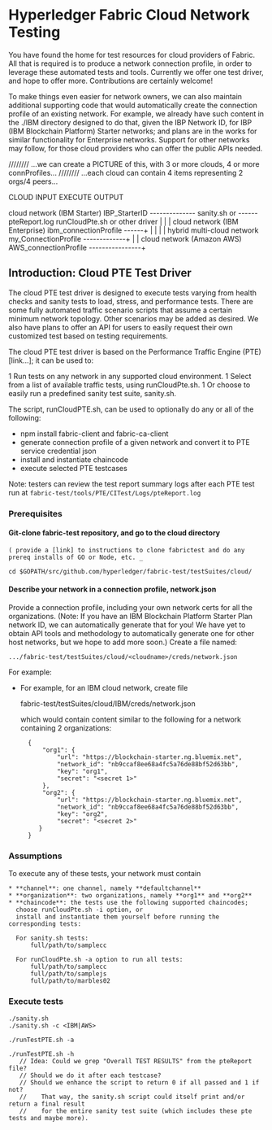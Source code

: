 
# Hyperledger Fabric Cloud Network Testing

You have found the home for test resources for cloud providers of Fabric.
All that is required is to produce a network connection profile, in order to leverage these automated tests and tools.
Currently we offer one test driver, and hope to offer more. Contributions are certainly welcome!

To make things even easier for network owners, we can also maintain additional supporting code that would
automatically create the connection profile of an existing network.
For example, we already have such content in the ./IBM directory designed to do that,
given the IBP Network ID, for IBP (IBM Blockchain Platform) Starter networks; and plans are
in the works for similar functionality for Enterprise networks.
Support for other networks may follow, for those cloud providers who can offer the public APIs needed.


  //////// ...we can create a PICTURE of this, with 3 or more clouds, 4 or more connProfiles...
  //////// ...each cloud can contain 4 items representing 2 orgs/4 peers...

  CLOUD                        INPUT                          EXECUTE                 OUTPUT

  cloud network (IBM Starter)  IBP_StarterID  --------------  sanity.sh or    ------  pteReport.log
                                                              runCloudPte.sh
                                                              or other driver
                                                              |   |   |
  cloud network (IBM Enterprise) ibm_connectionProfile  ------+   |   |
                                                                  |   |
  hybrid multi-cloud network   my_ConnectionProfile  -------------+   |
                                                                      |
  cloud network (Amazon AWS)   AWS_connectionProfile  ----------------+


## Introduction: Cloud PTE Test Driver
The cloud PTE test driver is designed to execute tests varying from health checks and sanity tests to load, stress, and performance tests.
There are some fully automated traffic scenario scripts that assume a certain minimum network topology.
Other scenarios may be added as desired.
We also have plans to offer an API for users to easily request their own customized test based on testing requirements.

The cloud PTE test driver is based on the Performance Traffic Engine (PTE)[link...]; it can be used to:

1 Run tests on any network in any supported cloud environment.
1 Select from a list of available traffic tests, using runCloudPte.sh.
1 Or choose to easily run a predefined sanity test suite, sanity.sh.

The script, runCloudPTE.sh, can be used to optionally do any or all of the following:

* npm install fabric-client and fabric-ca-client
* generate connection profile of a given network and convert it to PTE service credential json
* install and instantiate chaincode
* execute selected PTE testcases

Note: testers can review the test report summary logs after each PTE test run at `fabric-test/tools/PTE/CITest/Logs/pteReport.log`


### Prerequisites

#### Git-clone fabric-test repository, and go to the cloud directory

    ( provide a [link] to instructions to clone fabrictest and do any prereq installs of GO or Node, etc. _

    cd $GOPATH/src/github.com/hyperledger/fabric-test/testSuites/cloud/


#### Describe your network in a connection profile, network.json

Provide a connection profile, including your own network certs for all the organizations.
(Note: If you have an IBM Blockchain Platform Starter Plan network ID, we can automatically generate that for you!
We have yet to obtain API tools and methodology to automatically generate one for other host networks, but we hope to add more soon.)
Create a file named:

    .../fabric-test/testSuites/cloud/<cloudname>/creds/network.json

For example:

* For example, for an IBM cloud network, create file

    fabric-test/testSuites/cloud/IBM/creds/network.json

  which would contain content similar to the following for a network containing 2 organizations:

        {
            "org1": {
                "url": "https://blockchain-starter.ng.bluemix.net",
                "network_id": "nb9ccaf8ee68a4fc5a76de88bf52d63bb",
                "key": "org1",
                "secret": "<secret 1>"
            },
            "org2": {
                "url": "https://blockchain-starter.ng.bluemix.net",
                "network_id": "nb9ccaf8ee68a4fc5a76de88bf52d63bb",
                "key": "org2",
                "secret": "<secret 2>"
           }
        }


### Assumptions

To execute any of these tests, your network must contain

    * **channel**: one channel, namely **defaultchannel**
    * **organization**: two organizations, namely **org1** and **org2**
    * **chaincode**: the tests use the following supported chaincodes;
      choose runCloudPte.sh -i option, or
      install and instantiate them yourself before running the corresponding tests:

      For sanity.sh tests:
          full/path/to/samplecc

      For runCloudPte.sh -a option to run all tests:
          full/path/to/samplecc
          full/path/to/samplejs
          full/path/to/marbles02


### Execute tests

    ./sanity.sh
    ./sanity.sh -c <IBM|AWS>

    ./runTestPTE.sh -a

    ./runTestPTE.sh -h
       // Idea: Could we grep "Overall TEST RESULTS" from the pteReport file?
       // Should we do it after each testcase?
       // Should we enhance the script to return 0 if all passed and 1 if not?
       //    That way, the sanity.sh script could itself print and/or return a final result
       //    for the entire sanity test suite (which includes these pte tests and maybe more).


